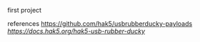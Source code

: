first project 

references
  https://github.com/hak5/usbrubberducky-payloads
  *https://docs.hak5.org/hak5-usb-rubber-ducky*
